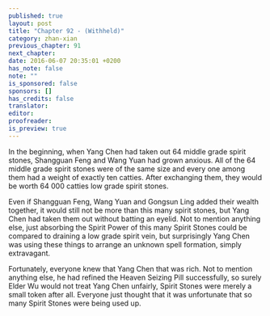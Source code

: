 ```yaml
---
published: true
layout: post
title: "Chapter 92 - (Withheld)"
category: zhan-xian
previous_chapter: 91
next_chapter:
date: 2016-06-07 20:35:01 +0200
has_note: false
note: ""
is_sponsored: false
sponsors: []
has_credits: false
translator:
editor:
proofreader:
is_preview: true
---
```

In the beginning, when Yang Chen had taken out 64 middle grade spirit stones, Shangguan Feng and Wang Yuan had grown anxious. All of the 64 middle grade spirit stones were of the same size and every one among them had a weight of exactly ten catties. After exchanging them, they would be worth 64 000 catties low grade spirit stones.

Even if Shangguan Feng, Wang Yuan and Gongsun Ling added their wealth together, it would still not be more than this many spirit stones, but Yang Chen had taken them out without batting an eyelid. Not to mention anything else, just absorbing the Spirit Power of this many Spirit Stones could be compared to draining a low grade spirit vein, but surprisingly Yang Chen was using these things to arrange an unknown spell formation, simply extravagant.

Fortunately, everyone knew that Yang Chen that was rich. Not to mention anything else, he had refined the Heaven Seizing Pill successfully, so surely Elder Wu would not treat Yang Chen unfairly, Spirit Stones were merely a small token after all. Everyone just thought that it was unfortunate that so many Spirit Stones were being used up.
